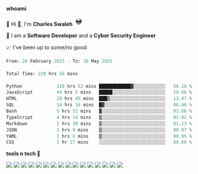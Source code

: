 **whoami**

🤪 Hi 👋, I'm **Charles Swaleh** <img src="alien.gif" height="25px">

🤖 I am a **Software Developer** and a **Cyber Security Engineer**

📈 I've been up to some/no good:

<!--START_SECTION:waka-->

```python
From: 28 February 2025 - To: 30 May 2025

Total Time: 220 hrs 56 mins

Python             110 hrs 52 mins ████████████▓░░░░░░░░░░░░   50.18 %
JavaScript         44 hrs 5 mins   █████░░░░░░░░░░░░░░░░░░░░   19.96 %
HTML               29 hrs 45 mins  ███▒░░░░░░░░░░░░░░░░░░░░░   13.47 %
SQL                14 hrs 16 mins  █▓░░░░░░░░░░░░░░░░░░░░░░░   06.46 %
Bash               5 hrs 52 mins   ▓░░░░░░░░░░░░░░░░░░░░░░░░   02.66 %
TypeScript         4 hrs 14 mins   ▒░░░░░░░░░░░░░░░░░░░░░░░░   01.92 %
Markdown           2 hrs 30 mins   ▒░░░░░░░░░░░░░░░░░░░░░░░░   01.13 %
JSON               2 hrs 9 mins    ▒░░░░░░░░░░░░░░░░░░░░░░░░   00.97 %
YAML               2 hrs 6 mins    ▒░░░░░░░░░░░░░░░░░░░░░░░░   00.95 %
CSS                1 hr 27 mins    ░░░░░░░░░░░░░░░░░░░░░░░░░   00.66 %
```

<!--END_SECTION:waka-->


**tools n tech 🔭**

![](https://img.shields.io/badge/OS-Linux-informational?style=flat&logo=linux&logoColor=white&color=800020)
![](https://img.shields.io/badge/Code-JavaScript-informational?style=flat&logo=javascript&logoColor=white&color=800020)
![](https://img.shields.io/badge/Code-Python-informational?style=flat&logo=python&logoColor=white&color=800020)
![](https://img.shields.io/badge/Code-C-informational?style=flat&logo=c&logoColor=white&color=800020)
![](https://img.shields.io/badge/Code-Ruby-informational?style=flat&logo=ruby&logoColor=white&color=800020)
![](https://img.shields.io/badge/Code-Go-informational?style=flat&logo=go&logoColor=white&color=800020)
![](https://img.shields.io/badge/Framework-React-informational?style=flat&logo=react&logoColor=white&color=800020)
![](https://img.shields.io/badge/Framework-Django-informational?style=flat&logo=django&logoColor=white&color=800020)
![](https://img.shields.io/badge/Framework-Flask-informational?style=flat&logo=flask&logoColor=white&color=800020)
![](https://img.shields.io/badge/Framework-Rails-informational?style=flat&logo=Ruby&logoColor=white&color=800020)
![](https://img.shields.io/badge/Shell-Bash-informational?style=flat&logo=gnu-bash&logoColor=white&color=800020)
![](https://img.shields.io/badge/DB-PostgreSQL-informational?style=flat&logo=postgresql&logoColor=white&color=800020)
![](https://img.shields.io/badge/DB-MySQL-informational?style=flat&logo=mysql&logoColor=white&color=800020)
![](https://img.shields.io/badge/CI/CD-Docker-informational?style=flat&logo=docker&logoColor=white&color=800020)
![](https://img.shields.io/badge/CI/CD-Kubernetes-informational?style=flat&logo=kubernetes&logoColor=white&color=800020)
![](https://img.shields.io/badge/CI/CD-Jenkins-informational?style=flat&logo=jenkins&logoColor=white&color=800020)

<!-- **stats 🔭**

[![Charles's GitHub stats](https://github-readme-stats.vercel.app/api?username=mashm3ll0w&count_private=true&show_icons=true&theme=maroongold&include_all_commits=true)](https://github.com/anuraghazra/github-readme-stats)             [![Top Langs](https://github-readme-stats.vercel.app/api/top-langs/?username=mashm3ll0w&layout=compact&theme=maroongold&langs_count=6)](https://github.com/anuraghazra/github-readme-stats) -->
